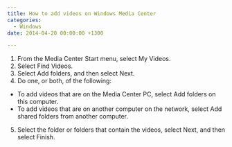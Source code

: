 ```yaml
---
title: How to add videos on Windows Media Center
categories:
  - Windows
date: 2014-04-20 00:00:00 +1300

---
```


  1. From the Media Center Start menu, select My Videos.
  2. Select Find Videos.
  3. Select Add folders, and then select Next.
  4. Do one, or both, of the following:

  * To add videos that are on the Media Center PC, select Add folders on this computer.
  * To add videos that are on another computer on the network, select Add shared folders from another computer.

5. Select the folder or folders that contain the videos, select Next, and then select Finish.

